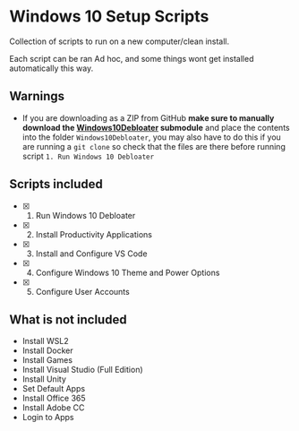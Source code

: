 # Windows 10 Setup Scripts

Collection of scripts to run on a new computer/clean install.

Each script can be ran Ad hoc, and some things wont get installed automatically this way.

## Warnings

- If you are downloading as a ZIP from GitHub **make sure to manually download the [Windows10Debloater](https://github.com/Sycnex/Windows10Debloater) submodule** and place the contents into the folder `Windows10Debloater`, you may also have to do this if you are running a `git clone` so check that the files are there before running script `1. Run Windows 10 Debloater`

## Scripts included

- [x] 1. Run Windows 10 Debloater
- [x] 2. Install Productivity Applications
- [x] 3. Install and Configure VS Code
- [x] 4. Configure Windows 10 Theme and Power Options
- [x] 5. Configure User Accounts

## What is not included

- Install WSL2
- Install Docker
- Install Games
- Install Visual Studio (Full Edition)
- Install Unity
- Set Default Apps
- Install Office 365
- Install Adobe CC
- Login to Apps
